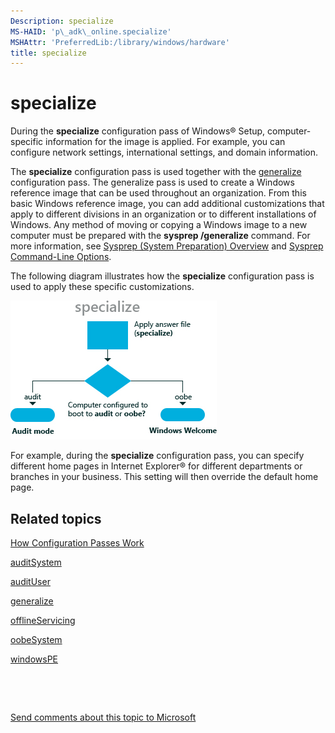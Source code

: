 ```yaml
---
Description: specialize
MS-HAID: 'p\_adk\_online.specialize'
MSHAttr: 'PreferredLib:/library/windows/hardware'
title: specialize
---
```


# specialize


During the **specialize** configuration pass of Windows® Setup, computer-specific information for the image is applied. For example, you can configure network settings, international settings, and domain information.

The **specialize** configuration pass is used together with the [generalize](p_adk_online.generalize__win8) configuration pass. The generalize pass is used to create a Windows reference image that can be used throughout an organization. From this basic Windows reference image, you can add additional customizations that apply to different divisions in an organization or to different installations of Windows. Any method of moving or copying a Windows image to a new computer must be prepared with the **sysprep /generalize** command. For more information, see [Sysprep (System Preparation) Overview](sysprep--system-preparation--overview.md) and [Sysprep Command-Line Options](sysprep-command-line-options.md).

The following diagram illustrates how the **specialize** configuration pass is used to apply these specific customizations.

![specialize configuration pass](images/dep-win8-l-specializeconfigpass.jpg)

For example, during the **specialize** configuration pass, you can specify different home pages in Internet Explorer® for different departments or branches in your business. This setting will then override the default home page.

## <span id="related_topics"></span>Related topics


[How Configuration Passes Work](p_adk_online.how_configuration_passes_work_win8)

[auditSystem](p_adk_online.auditsystem_win8)

[auditUser](p_adk_online.audituser_win8)

[generalize](p_adk_online.generalize__win8)

[offlineServicing](p_adk_online.offlineservicing_win8)

[oobeSystem](p_adk_online.oobesystem_win8)

[windowsPE](windowspe.md)

 

 

[Send comments about this topic to Microsoft](mailto:wsddocfb@microsoft.com?subject=Documentation%20feedback%20%5Bp_adk_online\p_adk_online%5D:%20specialize%20%20RELEASE:%20%284/11/2016%29&body=%0A%0APRIVACY%20STATEMENT%0A%0AWe%20use%20your%20feedback%20to%20improve%20the%20documentation.%20We%20don't%20use%20your%20email%20address%20for%20any%20other%20purpose,%20and%20we'll%20remove%20your%20email%20address%20from%20our%20system%20after%20the%20issue%20that%20you're%20reporting%20is%20fixed.%20While%20we're%20working%20to%20fix%20this%20issue,%20we%20might%20send%20you%20an%20email%20message%20to%20ask%20for%20more%20info.%20Later,%20we%20might%20also%20send%20you%20an%20email%20message%20to%20let%20you%20know%20that%20we've%20addressed%20your%20feedback.%0A%0AFor%20more%20info%20about%20Microsoft's%20privacy%20policy,%20see%20http://privacy.microsoft.com/default.aspx. "Send comments about this topic to Microsoft")




